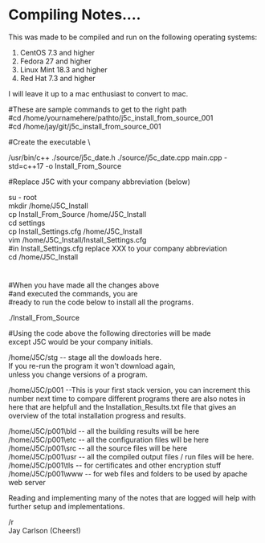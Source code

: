 
# Compiling Notes....
This was made to be compiled and run on the following operating systems:
  1. CentOS 7.3  and higher
  2. Fedora 27   and higher
  3. Linux Mint 18.3 and higher
  4. Red Hat 7.3 and higher

I will leave it up to a mac enthusiast to convert to mac.

#These are sample commands to get to the right path \
#cd /home/yournamehere/pathto/j5c_install_from_source_001 \
#cd /home/jay/git/j5c_install_from_source_001 

#Create the executable \

/usr/bin/c++ ./source/j5c_date.h ./source/j5c_date.cpp main.cpp -std=c++17 -o Install_From_Source

#Replace J5C with your company abbreviation (below) 

su - root \
mkdir /home/J5C_Install \
cp Install_From_Source    /home/J5C_Install \
cd settings \
cp Install_Settings.cfg   /home/J5C_Install \
vim /home/J5C_Install/Install_Settings.cfg \
#in Install_Settings.cfg replace XXX to your company abbreviation \
cd /home/J5C_Install 
#
#When you have made all the changes above \
#and executed the commands, you are \
#ready to run the code below to install all the programs.
 
./Install_From_Source 

#Using the code above the following directories will be made \
except J5C would be your company initials.

/home/J5C/stg   -- stage all the dowloads here. \
If you re-run the program it won't download again,\
unless you change versions of a program. 

/home/J5C/p001  --This is your first stack version,
you can increment this number next time to compare 
different programs there are also notes in here 
that are helpfull and the Installation_Results.txt
file that gives an overview of the total installation
progress and results. 

/home/J5C/p001\bld -- all the building results will be here \
/home/J5C/p001\etc -- all the configuration files will be here \
/home/J5C/p001\src -- all the source files will be here \
/home/J5C/p001\usr -- all the compiled output files / run files will be here. \
/home/J5C/p001\tls -- for certificates and other encryption stuff \
/home/J5C/p001\www -- for web files and folders to be used by apache web server 

Reading and implementing many of the notes that are logged will
help with further setup and implementations.

/r \
Jay Carlson (Cheers!)
